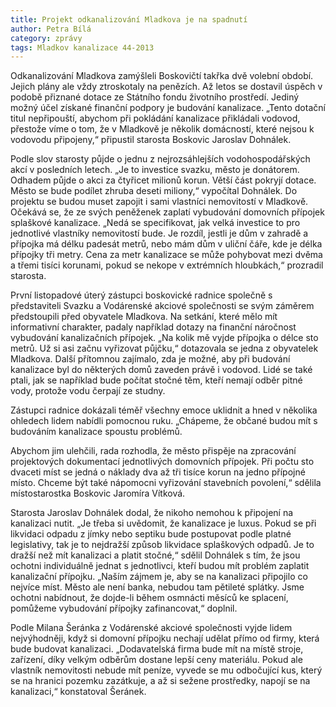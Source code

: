 ```yaml
---
title: Projekt odkanalizování Mladkova je na spadnutí
author: Petra Bílá
category: zprávy
tags: Mladkov kanalizace 44-2013
---
```


Odkanalizování Mladkova zamýšleli Boskovičtí takřka dvě volební období. Jejich plány ale vždy ztroskotaly na penězích. Až letos se dostavil úspěch v podobě přiznané dotace ze Státního fondu životního prostředí. Jediný možný účel získané finanční podpory je budování kanalizace. „Tento dotační titul nepřipouští, abychom při pokládání kanalizace přikládali vodovod, přestože víme o tom, že v Mladkově je několik domácností, které nejsou k vodovodu připojeny,“ připustil starosta Boskovic Jaroslav Dohnálek.

Podle slov starosty půjde o jednu z nejrozsáhlejších vodohospodářských akcí v posledních letech. „Je to investice svazku, město je donátorem. Odhadem půjde o akci za čtyřicet milionů korun. Větší část pokryjí dotace. Město se bude podílet zhruba deseti miliony,“ vypočítal Dohnálek. Do projektu se budou muset zapojit i sami vlastníci nemovitostí v Mladkově. Očekává se, že ze svých peněženek zaplatí vybudování domovních přípojek splaškové kanalizace. „Nedá se specifikovat, jak velká investice to pro jednotlivé vlastníky nemovitostí bude. Je rozdíl, jestli je dům v zahradě a přípojka má délku padesát metrů, nebo mám dům v uliční čáře, kde je délka přípojky tři metry. Cena za metr kanalizace se může pohybovat mezi dvěma a třemi tisíci korunami, pokud se nekope v extrémních hloubkách,“ prozradil starosta.

První listopadové úterý zástupci boskovické radnice společně s představiteli Svazku a Vodárenské akciové společnosti se svým záměrem předstoupili před obyvatele Mladkova. Na setkání, které mělo mít informativní charakter, padaly například dotazy na finanční náročnost vybudování kanalizačních přípojek. „Na kolik mě vyjde přípojka o délce sto metrů. Už si asi začnu vyřizovat půjčku,“ dotazovala se jedna z obyvatelek Mladkova. Další přítomnou zajímalo, zda je možné, aby při budování kanalizace byl do některých domů zaveden právě i vodovod. Lidé se také ptali, jak se například bude počítat stočné těm, kteří nemají odběr pitné vody, protože vodu čerpají ze studny.

Zástupci radnice dokázali téměř všechny emoce uklidnit a hned v několika ohledech lidem nabídli pomocnou ruku. „Chápeme, že občané budou mít s budováním kanalizace spoustu problémů.

Abychom jim ulehčili, rada rozhodla, že město přispěje na zpracování projektových dokumentací jednotlivých domovních přípojek. Při počtu sto dvaceti míst se jedná o náklady dva až tři tisíce korun na jedno přípojné místo. Chceme být také nápomocni vyřizování stavebních povolení,“ sdělila místostarostka Boskovic Jaromíra Vítková.

Starosta Jaroslav Dohnálek dodal, že nikoho nemohou k připojení na kanalizaci nutit. „Je třeba si uvědomit, že kanalizace je luxus. Pokud se při likvidaci odpadu z jímky nebo septiku bude postupovat podle platné legislativy, tak je to nejdražší způsob likvidace splaškových odpadů. Je to dražší než mít kanalizaci a platit stočné,“ sdělil Dohnálek s tím, že jsou ochotni individuálně jednat s jednotlivci, kteří budou mít problém zaplatit kanalizační přípojku. „Naším zájmem je, aby se na kanalizaci připojilo co nejvíce míst. Město ale není banka, nebudou tam pětileté splátky. Jsme ochotni nabídnout, že dojde-li během osmnácti měsíců ke splacení, pomůžeme vybudování přípojky zafinancovat,“ doplnil.

Podle Milana Šeránka z Vodárenské akciové společnosti vyjde lidem nejvýhodněji, když si domovní přípojku nechají udělat přímo od firmy, která bude budovat kanalizaci. „Dodavatelská firma bude mít na místě stroje, zařízení, díky velkým odběrům dostane lepší ceny materiálu. Pokud ale vlastník nemovitosti nebude mít peníze, vyvede se mu odbočující kus, který se na hranici pozemku zazátkuje, a až si sežene prostředky, napojí se na kanalizaci,“ konstatoval Šeránek.
